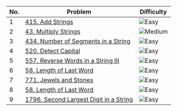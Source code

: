| No. | Problem | Difficulty |
|-----|---------|------------|
| 1   | [415. Add Strings](https://leetcode.com/problems/add-strings/) | ![Easy](https://img.shields.io/badge/-Easy-brightgreen) |
| 2   | [43. Multiply Strings](https://leetcode.com/problems/multiply-strings/) | ![Medium](https://img.shields.io/badge/-Medium-yellow) |
| 3   | [434. Number of Segments in a String](https://leetcode.com/problems/number-of-segments-in-a-string/) | ![Easy](https://img.shields.io/badge/-Easy-brightgreen) |
| 4   | [520. Detect Capital](https://leetcode.com/problems/detect-capital/) | ![Easy](https://img.shields.io/badge/-Easy-brightgreen) |
| 5   | [557. Reverse Words in a String III](https://leetcode.com/problems/reverse-words-in-a-string-iii/) | ![Easy](https://img.shields.io/badge/-Easy-brightgreen) |
| 6   | [58. Length of Last Word](https://leetcode.com/problems/length-of-last-word/) | ![Easy](https://img.shields.io/badge/-Easy-brightgreen) |
| 7   | [771. Jewels and Stones](https://leetcode.com/problems/jewels-and-stones/) | ![Easy](https://img.shields.io/badge/-Easy-brightgreen) |
| 8  | [58. Length of Last Word](https://leetcode.com/problems/length-of-last-word/) | ![Easy](https://img.shields.io/badge/-Easy-brightgreen) |
| 9   | [1796. Second Largest Digit in a String](https://leetcode.com/problems/second-largest-digit-in-a-string/) | ![Easy](https://img.shields.io/badge/-Easy-brightgreen) |

